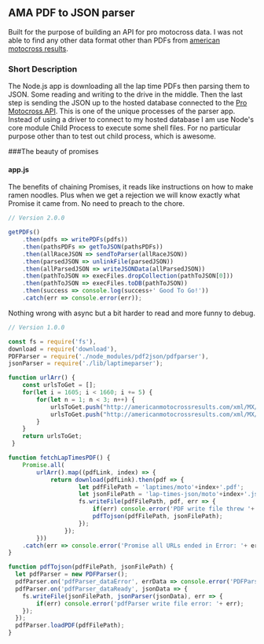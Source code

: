 ## AMA PDF to JSON parser

Built for the purpose of building an API for pro motocross data. I was not able to find any other data format other than PDFs from [american motocross results](http://americanmotocrossresults.com/). 

### Short Description 

The Node.js app is downloading all the lap time PDFs then parsing them to JSON. Some reading and writing to the drive in the middle. 
Then the last step is sending the JSON up to the hosted database connected to the [Pro Motocross API](http://promotocrossapi.com). This is one of the unique processes of the parser app. Instead of using a driver to connect to my hosted database I am use Node's core module Child Process to execute some shell files. For no particular purpose other than to test out child process, which is awesome.

###The beauty of promises
#### app.js
The benefits of chaining Promises, it reads like instructions on how to make ramen noodles.
Plus when we get a rejection we will know exactly what Promise it came from.
No need to preach to the chore.
```javascript 
// Version 2.0.0

getPDFs()
	.then(pdfs => writePDFs(pdfs))
	.then(pathsPDFs => getToJSON(pathsPDFs))
	.then(allRaceJSON => sendToParser(allRaceJSON))
	.then(parsedJSON => unlinkFile(parsedJSON))
	.then(allParsedJSON => writeJSONData(allParsedJSON))
	.then(pathToJSON => execFiles.dropCollection(pathToJSON[0]))
	.then(pathToJSON => execFiles.toDB(pathToJSON))
	.then(success => console.log(success+' Good To Go!'))
	.catch(err => console.error(err));
```

Nothing wrong with async but a bit harder to read and more funny to debug.

```javascript
// Version 1.0.0

const fs = require('fs'),
download = require('download'),
PDFParser = require('./node_modules/pdf2json/pdfparser'),
jsonParser = require('./lib/laptimeparser');

function urlArr() {
 	const urlsToGet = [];
	for(let i = 1605; i < 1660; i += 5) {
		for(let n = 1; n < 3; n++) {
			urlsToGet.push("http://americanmotocrossresults.com/xml/MX/events/M"+ i +"/M"+ n +"F1RID.pdf");
			urlsToGet.push("http://americanmotocrossresults.com/xml/MX/events/M"+ i +"/M"+ n +"F2RID.pdf");
		}
	}
	return urlsToGet;
 }

function fetchLapTimesPDF() {
	Promise.all(
		urlArr().map((pdfLink, index) => {
			return download(pdfLink).then(pdf => {
					let pdfFilePath = 'laptimes/moto'+index+'.pdf';
					let jsonFilePath = 'lap-times-json/moto'+index+'.json';
					fs.writeFile(pdfFilePath, pdf, err => {
						if(err) console.error('PDF write file threw '+ err);
						pdfTojson(pdfFilePath, jsonFilePath);
					});				
				});
		}))
	.catch(err => console.error('Promise all URLs ended in Error: '+ err));
}

function pdfTojson(pdfFilePath, jsonFilePath) {
  let pdfParser = new PDFParser();
  pdfParser.on('pdfParser_dataError', errData => console.error('PDFParser error : '+errData.parserError) );
  pdfParser.on('pdfParser_dataReady', jsonData => {
    fs.writeFile(jsonFilePath, jsonParser(jsonData), err => {
    	if(err) console.error('pdfParser write file error: '+ err);
    });
  });
  pdfParser.loadPDF(pdfFilePath);
}
```